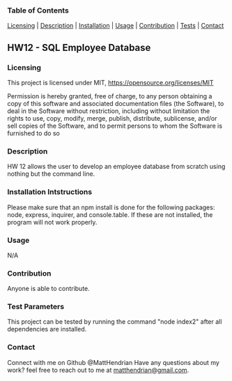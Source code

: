 
 ### Table of Contents 
 [Licensing](#licensing) | [Description](#description) | [Installation](#installation-intstructions) | [Usage](#usage) | [Contribution](#contribution) | [Tests](test-parameters) | [Contact](#contact)

  ## HW12 - SQL Employee Database 


### Licensing
  This project is licensed under MIT, https://opensource.org/licenses/MIT
  
  Permission is hereby granted, free of charge, to any person obtaining a copy of this software and associated documentation files (the Software), to deal in the Software without restriction, including without limitation the rights to use, copy, modify, merge, publish, distribute, sublicense, and/or sell copies of the Software, and to permit persons to whom the Software is furnished to do so
  
### Description
  HW 12 allows the user to develop an employee database from scratch using nothing but the command line. 
### Installation Intstructions
  Please make sure that an npm install is done for the following packages: node, express, inquirer, and console.table. If these are not installed, the program will not work properly. 
### Usage 
  N/A
### Contribution
  Anyone is able to contribute. 
### Test Parameters
  This project can be tested by running the command "node index2" after all dependencies are installed.
### Contact
  Connect with me on Github @MattHendrian
  Have any questions about my work? feel free to reach out to me at matthendrian@gmail.com. 
 